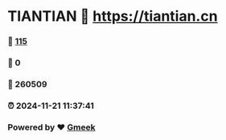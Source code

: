 # TIANTIAN :link: https://tiantian.cn 
### :page_facing_up: [115](https://tiantian.cn/tag.html) 
### :speech_balloon: 0 
### :hibiscus: 260509 
### :alarm_clock: 2024-11-21 11:37:41 
### Powered by :heart: [Gmeek](https://github.com/Meekdai/Gmeek)
